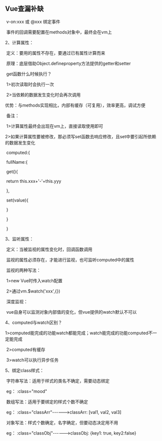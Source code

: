 ## Vue查漏补缺

​	v-on:xxx  或  @xxx  绑定事件

​	事件的回调需要配置在methods对象中，最终会在vm上

2、计算属性：

​	定义：要用的属性不存在，要通过已有属性计算而来

​	原理：底层借助Object.defineproperty方法提供的getter和setter

​	get函数什么时候执行？

​		1>初次读取时会执行一次

​		2>当依赖的数据发生变化时会再次调用

​	优势：与methods实现相比，内部有缓存（可复用），效率更高，调试方便

​	备注：

​		1>计算属性最终会出现在vm上，直接读取使用即可

​		2>如果计算属性要被修改，那必须写set函数去响应修改，且set中要引起所依赖的数据发生变化

​	computed:{	

​		fullName:{

​			get(){

​				return this.xxx+'-'+this.yyy

​			},

​			set(value){				

​			}					

​		}

​	}

3、监听属性：

​	定义：当被监视的属性变化时，回调函数调用

​	监视的属性必须存在，才能进行监视，也可监听computed中的属性

​	监视的两种写法：

​		1>new Vue时传入watch配置

​		2>通过vm.$watch('xxx',{})

​	深度监视：

​		vue自身可以监测对象内部值的变化，但vue提供的watch默认不可以

4、computed与watch区别？

​	1>computed能完成的功能watch都能完成；watch能完成的功能computed不一定能完成

​	2>computed有缓存

​	3>watch可以执行异步任务

5、绑定class样式：

​	字符串写法：适用于样式的类名不确定，需要动态绑定

​		eg：   :class="mood"

​	数组写法：适用于要绑定的样式个数不确定

​		eg：   :class="classArr"------>classArr: [val1, val2, val3]

​	对象写法：样式个数确定，名字确定，但要动态决定用不用

​		eg：   :class="classObj"------>classObj: {key1: true, key2:false}